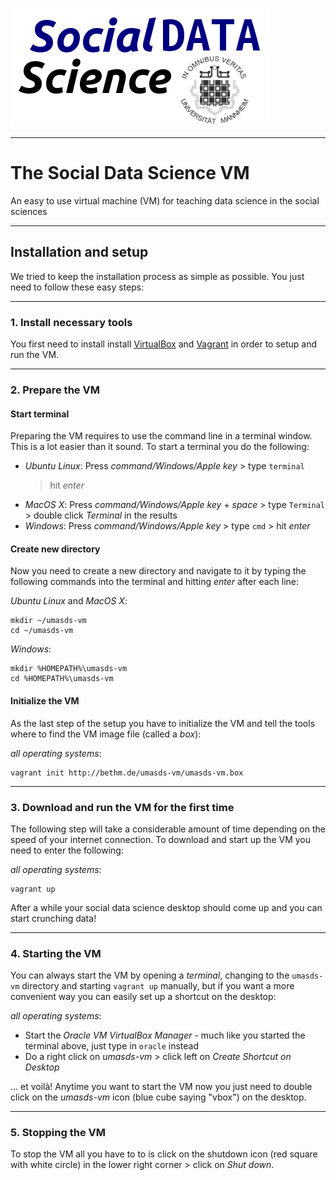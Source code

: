 ![Social Data Science](img/sds.png)

---

# The Social Data Science VM

An easy to use virtual machine (VM) for teaching data science in the 
social sciences

---

## **Installation and setup**
We tried to keep the installation process as simple as possible. You 
just need to follow these easy steps:

---

### 1. Install necessary tools
You first need to install install 
[VirtualBox](https://www.virtualbox.org/wiki/Downloads) and 
[Vagrant](https://www.vagrantup.com/downloads.html) in order to setup 
and run the VM.

---

### 2. Prepare the VM
#### Start terminal
Preparing the VM requires to use the command line in a terminal window. 
This is a lot easier than it sound. To start a terminal you do the 
following:

* *Ubuntu Linux*: Press *command/Windows/Apple key* > type `terminal` 
    > hit *enter*
* *MacOS X*: Press *command/Windows/Apple key* + *space* > type 
    `Terminal` > double click *Terminal* in the results
* *Windows*: Press *command/Windows/Apple key* > type `cmd` > hit 
    *enter*

#### Create new directory
Now you need to create a new directory and navigate to it by typing the 
following commands into the terminal and hitting *enter* after each
line:

*Ubuntu Linux* and *MacOS X*: 
```
mkdir ~/umasds-vm
cd ~/umasds-vm
```

*Windows*: 
```
mkdir %HOMEPATH%\umasds-vm
cd %HOMEPATH%\umasds-vm
```
#### Initialize the VM
As the last step of the setup you have to initialize the VM and tell the
tools where to find the VM image file (called a *box*):

*all operating systems*: 
```
vagrant init http://bethm.de/umasds-vm/umasds-vm.box
```

---

### 3. Download and run the VM for the first time
The following step will take a considerable amount of time depending on
the speed of your internet connection. To download and start up the VM 
you need to enter the following:

*all operating systems*: 
```
vagrant up
```

After a while your social data science desktop should come up and you 
can start crunching data!

---

### 4. Starting the VM
You can always start the VM by opening a *terminal*, changing to the 
`umasds-vm` directory and starting `vagrant up` manually, but if you 
want a more convenient way you can easily set up a shortcut on the 
desktop:
  
*all operating systems*:

* Start the *Oracle VM VirtualBox Manager* - much like you started the 
    terminal above, just type in `oracle` instead
* Do a right click on *umasds-vm* > click left on *Create Shortcut on 
    Desktop*

... et voilà! Anytime you want to start the VM now you just need to 
double click on the *umasds-vm* icon (blue cube saying "vbox") on the 
desktop.

---

### 5. Stopping the VM
To stop the VM all you have to to is click on the shutdown icon (red 
square with white circle) in the lower right corner > click on *Shut 
down*.
